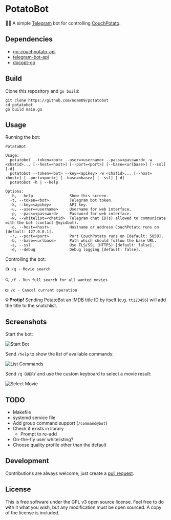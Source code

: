 # PotatoBot

🥔🤖 A simple [Telegram](https://telegram.org) bot for controlling [CouchPotato](https://github.com/CouchPotato/CouchPotatoServer).

## Dependencies

* [go-couchpotato-api](https://github.com/noam09/go-couchpotato-api)
* [telegram-bot-api](https://github.com/go-telegram-bot-api/telegram-bot-api)
* [docopt-go](https://github.com/docopt/docopt-go)

## Build

Clone this repository and `go build`:

```console
git clone https://github.com/noam09/potatobot
cd potatobot
go build main.go
```

## Usage

Running the bot:

```console
PotatoBot

Usage:
  potatobot --token=<bot> --user=<username> --pass=<password> -w <chatid>... [--host=<host>] [--port=<port>] [--base=<urlbase>] [--ssl] [-d]
  potatobot --token=<bot> --key=<apikey> -w <chatid>... [--host=<host>] [--port=<port>] [--base=<base>] [--ssl] [-d]
  potatobot -h | --help

Options:
  -h, --help                Show this screen.
  -t, --token=<bot>         Telegram bot token.
  -k, --key=<apikey>        API key.
  -u, --user=<username>     Username for web interface.
  -p, --pass=<password>     Password for web interface.
  -w, --whitelist=<chatid>  Telegram chat ID(s) allowed to communicate with the bot (contact @myidbot).
  -o, --host=<host>         Hostname or address CouchPotato runs on [default: 127.0.0.1].
  -r, --port=<port>         Port CouchPotato runs on [default: 5050].
  -b, --base=<urlbase>      Path which should follow the base URL.
  -s, --ssl                 Use TLS/SSL (HTTPS) [default: false].
  -d, --debug               Debug logging [default: false].
```

Controlling the bot:

```
📺 /q - Movie search

🔍 /f - Run full search for all wanted movies

❎ /c - Cancel current operation
```

**💡 Protip!** Sending PotatoBot an IMDB title ID by itself (e.g. `tt123456`) will add the title to the snatchlist.

## Screenshots

Start the bot:

![Start Bot](https://i.imgur.com/4ni9fDm.png)

Send `/help` to show the list of available commands:

![List Commands](https://i.imgur.com/okomCfX.png)

Send `/q QUERY` and use the custom keyboard to select a movie result:

![Select Movie](https://i.imgur.com/zGkv7Pm.png)

## TODO

* Makefile
* systemd service file
* Add group command support (`/command@bot`)
* Check if exists in library
  * Prompt to re-add
* On-the-fly user whitelisting?
* Choose quality profile other than the default

## Development

Contributions are always welcome, just create a [pull request](https://github.com/noam09/potatobot/pulls).

## License

This is free software under the GPL v3 open source license. Feel free to do with it what you wish, but any modification must be open sourced. A copy of the license is included.
